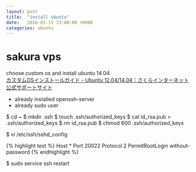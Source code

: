 ```yaml
---
layout: post
title:  "install ubuntu"
date:   2016-03-15 13:00:00 +0900
categories: ubuntu
---
```


# sakura vps

choose custom os and install ubuntu 14.04  
[カスタムOSインストールガイド - Ubuntu 12.04/14.04｜さくらインターネット公式サポートサイト](https://help.sakura.ad.jp/app/answers/detail/a_id/2403/~/%E3%82%AB%E3%82%B9%E3%82%BF%E3%83%A0os%E3%82%A4%E3%83%B3%E3%82%B9%E3%83%88%E3%83%BC%E3%83%AB%E3%82%AC%E3%82%A4%E3%83%89---ubuntu-12.04%2F14.04)

- already installed openssh-server
- already sudo user

$ cd ~
$ mkdir .ssh
$ touch .ssh/authorized_keys
$ cat id_rsa.pub > .ssh/authorized_keys
$ rm id_rsa.pub
$ chmod 600 .ssh/authorized_keys


$ vi /etc/ssh/sshd_config

{% highlight text %}
Host *
Port 20022
Protocol 2
PermitRootLogin without-password
{% endhighlight %}

$ sudo service ssh restart

